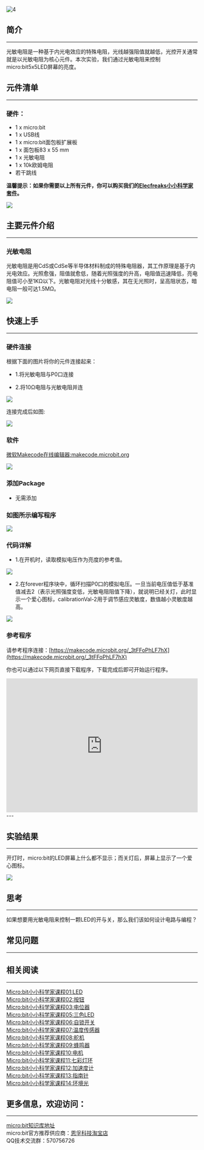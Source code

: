  ![4](https://i.imgur.com/MwngMAi.jpg)

## 简介
---
光敏电阻是一种基于内光电效应的特殊电阻，光线越强阻值就越低，光控开关通常就是以光敏电阻为核心元件。本次实验，我们通过光敏电阻来控制micro:bit5x5LED屏幕的亮度。

## 元件清单
---
### 硬件：
- 1 x micro:bit  
- 1 x USB线  
- 1 x micro:bit面包板扩展板  
- 1 x 面包板83 x 55 mm  
- 1 x 光敏电阻  
- 1 x 10k欧姆电阻   
- 若干跳线

**温馨提示：如果你需要以上所有元件，你可以购买我们的[Elecfreaks小小科学家套件](https://item.taobao.com/item.htm?spm=a1z10.1-c-s.w4024-17803785896.2.18dc3f94XOgpWg&id=562837851877&scene=taobao_shop)。**

![](https://i.imgur.com/W4tseua.jpg)

## 主要元件介绍
---
### 光敏电阻
光敏电阻是用CdS或CdSe等半导体材料制成的特殊电阻器，其工作原理是基于内光电效应。光照愈强，阻值就愈低，随着光照强度的升高，电阻值迅速降低，亮电阻值可小至1KΩ以下。光敏电阻对光线十分敏感，其在无光照时，呈高阻状态，暗电阻一般可达1.5MΩ。  

![](https://i.imgur.com/jS03zGQ.jpg)

## 快速上手
---
### 硬件连接
根据下面的图片将你的元件连接起来：

- 1.将光敏电阻与P0口连接

- 2.将10Ω电阻与光敏电阻并连

![](https://i.imgur.com/FtQDhiS.jpg)

连接完成后如图:

![](https://i.imgur.com/TMd3Fq8.jpg)

### 软件

[微软Makecode在线编辑器:makecode.microbit.org](https://makecode.microbit.org/)

![](https://i.imgur.com/JHZUvh2.png)

### 添加Package
- 无需添加

### 如图所示编写程序

![](https://i.imgur.com/Hdxt7qd.png)

### 代码详解
- 1.在开机时，读取模拟电压作为亮度的参考值。

![](https://i.imgur.com/Oj48CCS.png)

- 2.在forever程序块中，循环扫描P0口的模拟电压。一旦当前电压值低于基准值减去2（表示光照强度变低，光敏电阻阻值下降），就说明已经关灯，此时显示一个爱心图标，calibrationVal-2用于调节感应灵敏度，数值越小灵敏度越高。

![](https://i.imgur.com/bd9M5tC.png)

### 参考程序
请参考程序连接：[https://makecode.microbit.org/_3tFFoPhLF7hX](https://makecode.microbit.org/_3tFFoPhLF7hX)

你也可以通过以下网页直接下载程序，下载完成后即可开始运行程序。

<div style="position:relative;height:0;padding-bottom:70%;overflow:hidden;"><iframe style="position:absolute;top:0;left:0;width:100%;height:100%;" src="https://makecode.microbit.org/#pub:_3tFFoPhLF7hX" frameborder="0" sandbox="allow-popups allow-forms allow-scripts allow-same-origin"></iframe></div>  
---

## 实验结果
---
开灯时，micro:bit的LED屏幕上什么都不显示；而关灯后，屏幕上显示了一个爱心图标。

![](https://i.imgur.com/1Xu4lBR.gif)


## 思考
---
如果想要用光敏电阻来控制一颗LED的开与关，那么我们该如何设计电路与编程？

## 常见问题
---

## 相关阅读
---
[Micro:bit小小科学家课程01:LED](/Micro_bit_Starter_Kit_Lesson_01_LED_CN/)                 
[Micro:bit小小科学家课程02:按钮](/Micro_bit_Starter_Kit_Lesson_02_Button_CN/)   
[Micro:bit小小科学家课程03:电位器](/Micro_bit_Starter_Kit_Lesson_03_Trimpot_CN/)  
[Micro:bit小小科学家课程05:三色LED](/Micro_bit_Starter_Kit_Lesson_05_RGB_LED_CN/)   
[Micro:bit小小科学家课程06:自锁开关](/Micro_bit_Starter_Kit_Lesson_06_Self_lock_Switch_CN/)  
[Micro:bit小小科学家课程07:温度传感器](/Micro_bit_Starter_Kit_Lesson_07_Temperature_Sensor_CN/)   
[Micro:bit小小科学家课程08:舵机](/Micro_bit_Starter_Kit_Lesson_08_Servo_CN/)  
[Micro:bit小小科学家课程09:蜂鸣器](/Micro_bit_Starter_Kit_Lesson_09_Buzzer_CN/)  
[Micro:bit小小科学家课程10:电机](/Micro_bit_Starter_Kit_Lesson_10_Motor_CN/)  
[Micro:bit小小科学家课程11:七彩灯环](/Micro_bit_Starter_Kit_Lesson_11_Rainbow_LED_CN/)  
[Micro:bit小小科学家课程12:加速度计](/Micro_bit_Starter_Kit_Lesson_12_Accelerometer_CN/)  
[Micro:bit小小科学家课程13:指南针](/Micro_bit_Starter_Kit_Lesson_13_Compass_CN/)  
[Micro:bit小小科学家课程14:环境光](/Micro_bit_Starter_Kit_Lesson_14_Ambient_Light_CN/)     

## 更多信息，欢迎访问：
---
[micro:bit知识库地址](https://www.elecfreaks.com/learn-cn/)       
micro:bit官方推荐供应商：[恩孚科技淘宝店](https://shop69086944.taobao.com/?spm=a230r.7195193.1997079397.2.RSthR0)    
QQ技术交流群：570756726     
